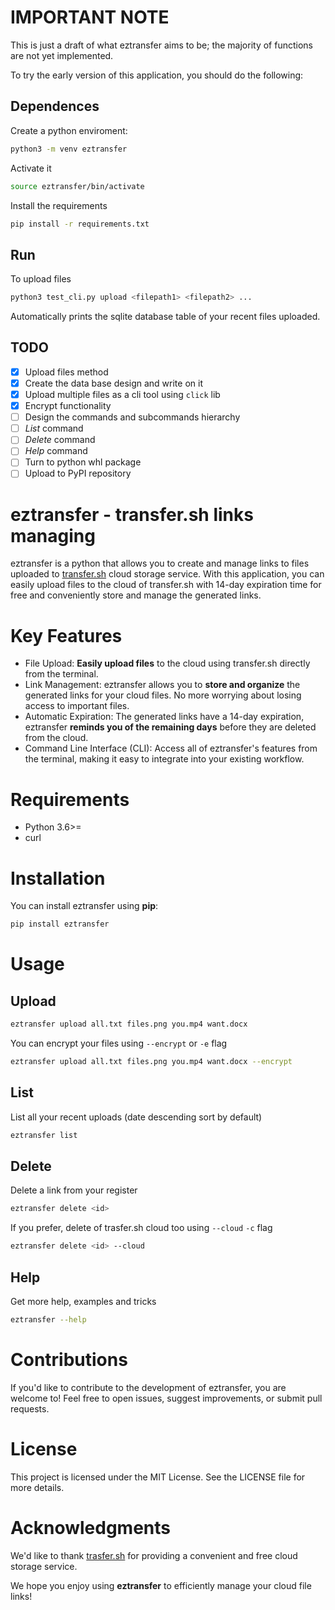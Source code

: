 # IMPORTANT NOTE

This is just a draft of what eztransfer aims to be; the majority of functions are not yet implemented.

To try the early version of this application, you should do the following:

## Dependences

Create a python enviroment:

```bash
python3 -m venv eztransfer
```

Activate it

```bash
source eztransfer/bin/activate
```

Install the requirements

```bash
pip install -r requirements.txt
```

## Run

To upload files

```bash
python3 test_cli.py upload <filepath1> <filepath2> ...
```

Automatically prints the sqlite database table of your recent files uploaded.

## TODO

- [x] Upload files method
- [x] Create the data base design and write on it
- [x] Upload multiple files as a cli tool using `click` lib
- [x] Encrypt functionality
- [ ] Design the commands and subcommands hierarchy
- [ ] *List* command
- [ ] *Delete* command
- [ ] *Help* command
- [ ] Turn to python whl package
- [ ] Upload to PyPI repository

# eztransfer - transfer.sh links managing

eztransfer is a python that allows you to create and manage links to files uploaded to [transfer.sh](https://trasfer.sh) cloud storage service. With this application, you can easily upload files to the cloud of transfer.sh with 14-day expiration time for free and conveniently store and manage the generated links.

# Key Features

- File Upload: **Easily upload files** to the cloud using transfer.sh directly from the terminal.
- Link Management: eztransfer allows you to **store and organize** the generated links for your cloud files. No more worrying about losing access to important files.
- Automatic Expiration: The generated links have a 14-day expiration, eztransfer **reminds you of the remaining days** before they are deleted from the cloud.
- Command Line Interface (CLI): Access all of eztransfer's features from the terminal, making it easy to integrate into your existing workflow.

# Requirements

- Python 3.6>=
- curl

# Installation

You can install eztransfer using **pip**:

```bash
pip install eztransfer
```

# Usage

## Upload

```bash
eztransfer upload all.txt files.png you.mp4 want.docx
```

You can encrypt your files using `--encrypt` or `-e` flag

```bash
eztransfer upload all.txt files.png you.mp4 want.docx --encrypt
```

## List

List all your recent uploads (date descending sort by default)

```bash
eztransfer list
```

## Delete

Delete a link from your register

```bash
eztransfer delete <id>
```

If you prefer, delete of trasfer.sh cloud too using `--cloud` `-c` flag

```bash
eztransfer delete <id> --cloud
```

## Help

Get more help, examples and tricks

```bash
eztransfer --help
```

# Contributions

If you'd like to contribute to the development of eztransfer, you are welcome to! Feel free to open issues, suggest improvements, or submit pull requests.

# License

This project is licensed under the MIT License. See the LICENSE file for more details.

# Acknowledgments

We'd like to thank [trasfer.sh](https://trasfer.sh) for providing a convenient and free cloud storage service.

We hope you enjoy using **eztransfer** to efficiently manage your cloud file links!
